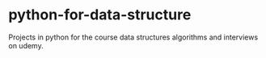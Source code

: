 # python-for-data-structure

Projects in python for the course data structures algorithms and interviews on udemy.
